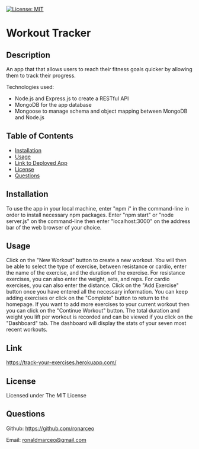 [![License: MIT](https://img.shields.io/badge/License-MIT-yellow.svg)](https://opensource.org/licenses/MIT)

# Workout Tracker
            
## Description
An app that that allows users to reach their fitness goals quicker by allowing them to track their progress.

Technologies used:
- Node.js and Express.js to create a RESTful API
- MongoDB for the app database
- Mongoose to manage schema and object mapping between MongoDB and Node.js

## Table of Contents
* [Installation](#installation)
* [Usage](#usage)
* [Link to Deployed App](#link)
* [License](#license)
* [Questions](#questions)
            
## Installation
To use the app in your local machine, enter "npm i" in the command-line in order to install necessary npm packages. Enter "npm start" or "node server.js" on the command-line then enter "localhost:3000" on the address bar of the web browser of your choice.
            
## Usage
Click on the "New Workout" button to create a new workout. You will then be able to select the type of exercise, between resistance or cardio, enter the name of the exercise, and the duration of the exercise. For resistance exercises, you can also enter the weight, sets, and reps. For cardio exercises, you can also enter the distance. Click on the "Add Exercise" button once you have entered all the necessary information. You can keep adding exercises or click on the "Complete" button to return to the homepage. If you want to add more exercises to your current workout then you can click on the "Continue Workout" button. The total duration and weight you lift per workout is recorded and can be viewed if you click on the "Dashboard" tab. The dashboard will display the stats of your seven most recent workouts.

## Link
https://track-your-exercises.herokuapp.com/
            
## License
Licensed under The MIT License            
            
## Questions
Github: https://github.com/ronarceo

Email: ronaldmarceo@gmail.com